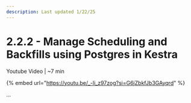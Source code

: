 ```yaml
---
description: Last updated 1/22/25
---
```


# 2.2.2 - Manage Scheduling and Backfills using Postgres in Kestra

Youtube Video | \~7 min

{% embed url="https://youtu.be/_-li_z97zog?si=G6jZbkfJb3GAyqrd" %}



...

